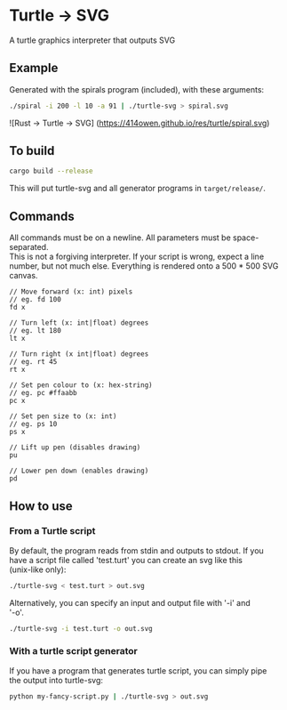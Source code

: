 # Turtle -> SVG

A turtle graphics interpreter that outputs SVG

## Example

Generated with the spirals program (included), with these arguments:

```bash
./spiral -i 200 -l 10 -a 91 | ./turtle-svg > spiral.svg
```

![Rust -> Turtle -> SVG]
(https://414owen.github.io/res/turtle/spiral.svg)

## To build

```bash
cargo build --release
```

This will put turtle-svg and all generator programs in `target/release/`.

## Commands

All commands must be on a newline. All parameters must be space-separated.  
This is not a forgiving interpreter. If your script is wrong, expect a line  
number, but not much else. Everything is rendered onto a 500 * 500 SVG canvas.  

```
// Move forward (x: int) pixels
// eg. fd 100
fd x

// Turn left (x: int|float) degrees
// eg. lt 180
lt x

// Turn right (x int|float) degrees
// eg. rt 45
rt x

// Set pen colour to (x: hex-string)
// eg. pc #ffaabb
pc x

// Set pen size to (x: int)
// eg. ps 10
ps x

// Lift up pen (disables drawing)
pu

// Lower pen down (enables drawing)
pd
```

## How to use

### From a Turtle script

By default, the program reads from stdin and outputs to stdout. If you  
have a script file called 'test.turt' you can create an svg like this  
(unix-like only):

```bash
./turtle-svg < test.turt > out.svg
```

Alternatively, you can specify an input and output file with '-i' and  
'-o'.

```bash
./turtle-svg -i test.turt -o out.svg
```

### With a turtle script generator

If you have a program that generates turtle script, you can simply pipe  
the output into turtle-svg:

```bash
python my-fancy-script.py | ./turtle-svg > out.svg
```
